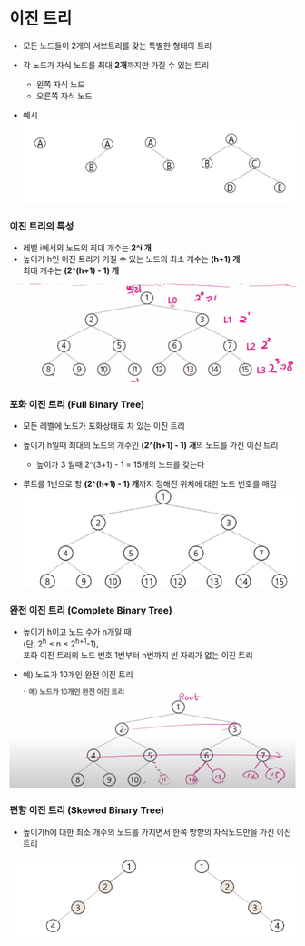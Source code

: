 # 이진 트리
- 모든 노드들이 2개의 서브트리를 갖는 특별한 형태의 트리
- 각 노드가 자식 노드를 최대 **2개**까지만 가질 수 있는 트리
    - 왼쪽 자식 노드
    - 오른쪽 자식 노드
    
- 예시
![img.png](img_2/img_6.png)
  
### 이진 트리의 특성

- 레벨 i에서의 노드의 최대 개수는 **2^i 개**
- 높이가 h인 이진 트리가 가질 수 있는 노드의 최소 개수는 **(h+1) 개**  
  최대 개수는 **(2^(h+1) - 1) 개**

![img_1.png](img_2/img_5.png)


### 포화 이진 트리 (Full Binary Tree)
- 모든 레벨에 노드가 포화상태로 차 있는 이진 트리
- 높이가 h일때 최대의 노드의 개수인 **(2^(h+1) - 1) 개**의 노드를 가진 이진 트리
    - 높이가 3 일때 2^(3+1) - 1 = 15개의 노드를 갖는다
    
- 루트를 1번으로 항 **(2^(h+1) - 1) 개**까지 정해진 위치에 대한 노드 번호를 매김
![img_2.png](img_2/img_2.png)
  
### 완전 이진 트리 (Complete Binary Tree)

- 높이가 h이고 노드 수가 n개일 때  
  (단, 2<sup>h</sup> ≤ n ≤ 2<sup>h+1</sup>-1),  
  포화 이진 트리의 노드 번호 1번부터 n번까지 빈 자리가 없는 이진 트리
    
- 예) 노드가 10개인 완전 이진 트리

![img_3.png](img_2/img_3.png)

### 편향 이진 트리 (Skewed Binary Tree)
- 높이가h에 대한 최소 개수의 노드를 가지면서 한쪽 방향의 자식노드만을 가진 이진 트리

![img_4.png](img_2/img_4.png)
  

